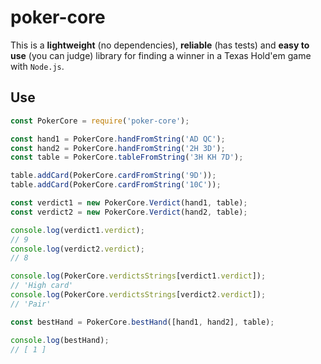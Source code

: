 # poker-core

This is a **lightweight** (no dependencies), **reliable** (has tests) and **easy to use** (you can judge) library for finding a winner in a Texas Hold'em game with `Node.js`.

## Use

```js
const PokerCore = require('poker-core');

const hand1 = PokerCore.handFromString('AD QC');
const hand2 = PokerCore.handFromString('2H 3D');
const table = PokerCore.tableFromString('3H KH 7D');

table.addCard(PokerCore.cardFromString('9D'));
table.addCard(PokerCore.cardFromString('10C'));

const verdict1 = new PokerCore.Verdict(hand1, table);
const verdict2 = new PokerCore.Verdict(hand2, table);

console.log(verdict1.verdict);
// 9
console.log(verdict2.verdict);
// 8

console.log(PokerCore.verdictsStrings[verdict1.verdict]);
// 'High card'
console.log(PokerCore.verdictsStrings[verdict2.verdict]);
// 'Pair'

const bestHand = PokerCore.bestHand([hand1, hand2], table);

console.log(bestHand);
// [ 1 ]
```
